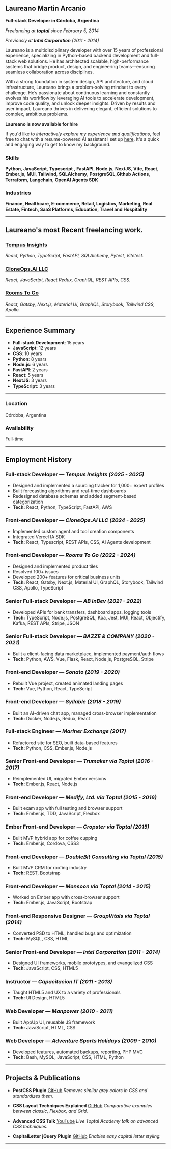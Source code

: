 ## Laureano Martin Arcanio

**Full-stack Developer in Córdoba, Argentina**

*Freelancing at **[toptal](https://www.toptal.com/resume/laureano-martin-arcanio)** since February 5, 2014*

*Previously at **Intel Corporation** (2011 - 2014)*

Laureano is a multidisciplinary developer with over 15 years of professional experience, specializing in Python-based backend development and full-stack web solutions. He has architected scalable, high-performance systems that bridge product, design, and engineering teams—ensuring seamless collaboration across disciplines.

With a strong foundation in system design, API architecture, and cloud infrastructure, Laureano brings a problem-solving mindset to every challenge. He’s passionate about continuous learning and constantly evolves his workflow by leveraging AI tools to accelerate development, improve code quality, and unlock deeper insights. Driven by results and user impact, Laureano thrives in delivering elegant, efficient solutions to complex, ambitious problems.

**Laureano is now available for hire**

If you'd like to *interactively explore my experience and qualifications*, feel free to chat with a resume-powered AI assistant I set up [here](https://chatgpt.com/g/g-681a64c0c84081919e7bd3c9c23bb27a-laureano-arcanio). It's a quick and engaging way to get to know my background.

### Skills
 
 **Python**, **JavaScript**, **Typescript** , **FastAPI**, **Node.js**, **NextJS**, **Vite**, **React**, **Ember.js**, **MUI**, **Tailwind**, **SQLAlchemy**, **PostgreSQL**,**Github Actions**, **Terraform**, **Langchain**, **OpenAI Agents SDK**
 
### Industries

**Finance, Healthcare, E-commerce, Retail, Logistics, Marketing, Real Estate, Fintech, SaaS Platforms, Education, Travel and Hospitality**

---

## Laureano's most Recent freelancing work.

### [Tempus Insights](https://tempusinsights.com/)

*React, Python, TypeScript, FastAPI, SQLAlchemy, Pytest, Vitetest.*

### [CloneOps.AI LLC](https://www.cloneops.ai/)

*React, JavaScript, React Redux, GraphQL, REST APIs, CSS.*

### [Rooms To Go](https://www.roomstogo.com/)

*React, Gatsby, Next.js, Material UI, GraphQL, Storybook, Tailwind CSS, Apollo.*

---

## Experience Summary

* **Full-stack Development**: 15 years
* **JavaScript**: 12 years
* **CSS**: 10 years
* **Python**: 8 years
* **Node.js**: 6 years
* **FastAPI**: 2 years
* **React**: 5 years
* **NextJS**: 3 years
* **TypeScript**: 3 years

---

### Location

Córdoba, Argentina

### Availability

Full-time

---

## Employment History

### **Full-stack Developer** — *Tempus Insights (2025 - 2025)*

* Designed and implemented a sourcing tracker for 1,000+ expert profiles
* Built forecasting algorithms and real-time dashboards
* Redesigned database schemas and added segment-based categorization
* **Tech:** React, Python, TypeScript, FastAPI, AWS

### **Front-end Developer** — *CloneOps.AI LLC (2024 - 2025)*

* Implemented custom agent and tool creation components
* Integrated Vercel IA SDK
* **Tech:** React, Typescript, REST APIs, CSS, AI Agents development

### **Front-end Developer** — *Rooms To Go (2022 - 2024)*

* Designed and implemented product tiles
* Resolved 100+ issues
* Developed 200+ features for critical business units
* **Tech:** React, Gatsby, Next.js, Material UI, GraphQL, Storybook, Tailwind CSS, Apollo, TypeScript

### **Senior Full-stack Developer** — *AB InBev (2021 - 2022)*

* Developed APIs for bank transfers, dashboard apps, logging tools
* **Tech:** TypeScript, Node.js, PostgreSQL, Koa, Jest, MUI, React, Objectify, Kafka, REST APIs, Stripe, JSON

### **Senior Full-stack Developer** — *BAZZE & COMPANY (2020 - 2021)*

* Built a client-facing data marketplace, implemented payment/auth flows
* **Tech:** Python, AWS, Vue, Flask, React, Node.js, PostgreSQL, Stripe

### **Front-end Developer** — *Sonato (2019 - 2020)*

* Rebuilt Vue project, created animated landing pages
* **Tech:** Vue, Python, React, TypeScript

### **Front-end Developer** — *Syllable (2018 - 2019)*

* Built an AI-driven chat app, managed cross-browser implementation
* **Tech:** Docker, Node.js, Redux, React

### **Full-stack Engineer** — *Mariner Exchange (2017)*

* Refactored site for SEO, built data-based features
* **Tech:** Python, CSS, Ember.js, Node.js

### **Senior Front-end Developer** — *Trumaker via Toptal (2016 - 2017)*

* Reimplemented UI, migrated Ember versions
* **Tech:** Ember.js, React, Node.js

### **Front-end Developer** — *Medify, Ltd. via Toptal (2015 - 2016)*

* Built exam app with full testing and browser support
* **Tech:** Ember.js, TDD, JavaScript, Flexbox

### **Ember Front-end Developer** — *Cropster via Toptal (2015)*

* Built MVP hybrid app for coffee cupping
* **Tech:** Ember.js, Cordova, CSS3

### **Front-end Developer** — *DoubleBit Consulting via Toptal (2015)*

* Built MVP CRM for roofing industry
* **Tech:** REST, Bootstrap

### **Front-end Developer** — *Monsoon via Toptal (2014 - 2015)*

* Worked on Ember app with cross-browser support
* **Tech:** Ember.js, JavaScript, Bootstrap

### **Front-end Responsive Designer** — *GroupVitals via Toptal (2014)*

* Converted PSD to HTML, handled bugs and optimization
* **Tech:** MySQL, CSS, HTML

### **Senior Front-end Developer** — *Intel Corporation (2011 - 2014)*

* Designed UI frameworks, mobile prototypes, and evangelized CSS
* **Tech:** JavaScript, CSS, HTML5

### **Instructor** — *Capacitacion IT (2011 - 2013)*

* Taught HTML5 and UX to a variety of professionals
* **Tech:** UI Design, HTML5

### **Web Developer** — *Manpower (2010 - 2011)*

* Built AppUp UI, reusable JS framework
* **Tech:** JavaScript, HTML, CSS

### **Web Developer** — *Adventure Sports Holidays (2009 - 2010)*

* Developed features, automated backups, reporting, PHP MVC
* **Tech:** Bash, MySQL, JavaScript, CSS, HTML, Python

---

## Projects & Publications

* **PostCSS Plugin**
  [GitHub](https://github.com/laureanoarcanio/postcss-shades-of-gray)
  *Removes similar grey colors in CSS and standardizes them.*

* **CSS Layout Techniques Explained**
  [GitHub](https://github.com/laureanoarcanio/css-layout-examples)
  *Comparative examples between classic, Flexbox, and Grid.*

* **Advanced CSS Talk**
  [YouTube](https://www.youtube.com/watch?v=vQLEq-TmOzQ&t=12s)
  *Live Toptal Academy talk on advanced CSS techniques.*

* **CapitalLetter jQuery Plugin**
  [GitHub](https://github.com/laureanoarcanio/capitalletter)
  *Enables easy capital letter styling.*

---

